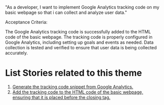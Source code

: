 "As a developer, I want to implement Google Analytics tracking code on my basic webpage so that i can collect and analyze user data."



Acceptance Criteria:

The Google Analytics tracking code is successfully added to the HTML code of the basic webpage.
The tracking code is properly configured in Google Analytics, including setting up goals and events as needed.
Data collection is tested and verified to ensure that user data is being collected accurately.
# List Stories related to this theme
1. [Generate the tracking code snippet from Google Analytics.](documentation/theme_1/Initiative_2/Epic_1/UserStory_1/Task_1/Task_1.md)
2. [Add the tracking code to the HTML code of the basic webpage, ensuring that it is placed before the closing </head> tag.](documentation/theme_1/Initiative_2/Epic_1/UserStory_1/Task_1/Task_2.md)